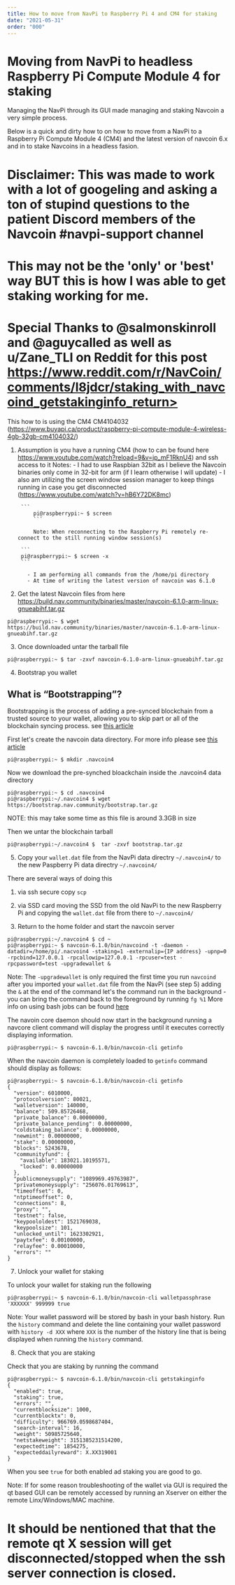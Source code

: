 ```yaml
---
title: How to move from NavPi to Raspberry Pi 4 and CM4 for staking
date: "2021-05-31"
order: "000"
---
```



# Moving from NavPi to headless Raspberry Pi Compute Module 4 for staking

Managing the NavPi through its GUI made managing and staking Navcoin a very simple process.

Below is a quick and dirty how to on how to move from a NavPi to a Raspberry Pi Compute Module 4 (CM4) and the latest version of navcoin 6.x and in  to stake Navcoins in a headless fasion.

# Disclaimer: This was made to work with a lot of googeling and asking a ton of stupind questions to the patient Discord members of the Navcoin #navpi-support channel
#            This may not be the 'only' or 'best' way BUT this is how I was able to get staking working for me.

# Special Thanks to @salmonskinroll and @aguycalled as well as u/Zane_TLI on Reddit for this post https://www.reddit.com/r/NavCoin/comments/l8jdcr/staking_with_navcoind_getstakinginfo_return>

This how to is using the CM4 CM4104032 (https://www.buyapi.ca/product/raspberry-pi-compute-module-4-wireless-4gb-32gb-cm4104032/)

1. Assumption is you have a running CM4 (how to can be found here https://www.youtube.com/watch?reload=9&v=jp_mF1RknU4) and ssh access to it
   Notes: - I had to use Raspbian 32bit as I believe the Navcoin binaries only come in 32-bit for arm (if I learn otherwise I will update)
          - I also am utilizing the screen window session manager to keep things running in case you get disconnected (https://www.youtube.com/watch?v=hB6Y72DK8mc)

	    ```
            pi@raspberrypi:~ $ screen
            ```

            Note: When reconnecting to the Raspberry Pi remotely re-connect to the still running window session(s)

	    ```
	    pi@raspberrypi:~ $ screen -x
	    ```

          - I am performing all commands from the /home/pi directory
          - At time of writing the latest version of navcoin was 6.1.0
2. Get the latest Navcoin files from here https://build.nav.community/binaries/master/navcoin-6.1.0-arm-linux-gnueabihf.tar.gz
```
pi@raspberrypi:~ $ wget https://build.nav.community/binaries/master/navcoin-6.1.0-arm-linux-gnueabihf.tar.gz
```
3. Once downloaded untar the tarball file 
```
pi@raspberrypi:~ $ tar -zxvf navcoin-6.1.0-arm-linux-gnueabihf.tar.gz
```
4. Bootstrap you wallet

## What is “Bootstrapping”? 

Bootstrapping is the process of adding a pre-synced blockchain from a trusted source to your wallet, allowing you to skip part or all of the blockchain syncing process. see [this article](/navcoin-core/bootstrap-your-wallet/)

First let's create the navcoin data directory. For more info please see [this article](/navcoin-core/locate-your-data-directory/)
```
pi@raspberrypi:~ $ mkdir .navcoin4
```
Now we download the pre-synched bloackchain inside the .navcoin4 data directory
```
pi@raspberrypi:~ $ cd .navcoin4
pi@raspberrypi:~/.navcoin4 $ wget https://bootstrap.nav.community/bootstrap.tar.gz
```
NOTE: this may take some time as this file is around 3.3GB in size

Then we untar the blockchain tarball
```
pi@raspberrypi:~/.navcoin4 $  tar -zxvf bootstrap.tar.gz
```

5. Copy your `wallet.dat` file from the NavPi data directry `~/.navcoin4/` to the new Paspberry Pi data directry `~/.navcoin4/`

There are several ways of doing this

1. via ssh secure copy `scp`
2. via SSD card moving the SSD from the old NavPi to the new Raspberry Pi and copying the `wallet.dat` file from there to `~/.navcoin4/`

6. Return to the home folder and start the navcoin server
```
pi@raspberrypi:~/.navcoin4 $ cd ~
pi@raspberrypi:~ $ navcoin-6.1.0/bin/navcoind -t -daemon -datadir=/home/pi/.nacvoin4 -staking=1 -externalip={IP address} -upnp=0 -rpcbind=127.0.0.1 -rpcallowip=127.0.0.1 -rpcuser=test -rpcpassword=test -upgradewallet &
```

Note: The `-upgradewallet` is only required the first time you run `navcoind` after you imported your `wallet.dat` file from the NavPi (see step 5)
      adding the `&` at the end of the command let's the command run in the background - you can bring the command back to the foreground by running `fg %1`
      More info on using bash jobs can be found [here](https://www.linuxjournal.com/content/job-control-bash-feature-you-only-think-you-dont-need)

The navoin core daemon should now start in the background running a navcore client command will display the progress until it executes correctly displaying information.

```
pi@raspberrypi:~ $ navcoin-6.1.0/bin/navcoin-cli getinfo
```

When the navcoin daemon is completely loaded to `getinfo` command should display as follows:
```
pi@raspberrypi:~ $ navcoin-6.1.0/bin/navcoin-cli getinfo
{
  "version": 6010000,
  "protocolversion": 80021,
  "walletversion": 140000,
  "balance": 509.85726468,
  "private_balance": 0.00000000,
  "private_balance_pending": 0.00000000,
  "coldstaking_balance": 0.00000000,
  "newmint": 0.00000000,
  "stake": 0.00000000,
  "blocks": 5243678,
  "communityfund": {
    "available": 183021.10195571,
    "locked": 0.00000000
  },
  "publicmoneysupply": "1089969.49763987",
  "privatemoneysupply": "256076.01769613",
  "timeoffset": 0,
  "ntptimeoffset": 0,
  "connections": 8,
  "proxy": "",
  "testnet": false,
  "keypoololdest": 1521769038,
  "keypoolsize": 101,
  "unlocked_until": 1623302921,
  "paytxfee": 0.00100000,
  "relayfee": 0.00010000,
  "errors": ""
}
```

7. Unlock your wallet for staking

To unlock your wallet for staking run the following 
```
pi@raspberrypi:~ $ navcoin-6.1.0/bin/navcoin-cli walletpassphrase 'XXXXXX' 999999 true
```

Note: Your wallet password will be stored by bash in your bash history. Run the `history` command and delete the line containing your wallet password with `history -d XXX` where `XXX` is the number of the history line that is being displayed when running the `history` command.

8. Check that you are staking

Check that you are staking by running the command

```
pi@raspberrypi:~ $ navcoin-6.1.0/bin/navcoin-cli getstakinginfo
{
  "enabled": true,
  "staking": true,
  "errors": "",
  "currentblocksize": 1000,
  "currentblocktx": 0,
  "difficulty": 966769.0598687404,
  "search-interval": 16,
  "weight": 50985725640,
  "netstakeweight": 3151385231514200,
  "expectedtime": 1854275,
  "expecteddailyreward": X.XX319001
}
```

When you see `true` for both enabled ad staking you are good to go.

Note: If for some reason troubleshooting of the wallet via GUI is required the qt based GUI can be remotely accessed by running an Xserver on either the remote Linx/Windows/MAC machine. 

# It should be nentioned that that the remote qt X session will get disconnected/stopped when the ssh server connection is closed.  
